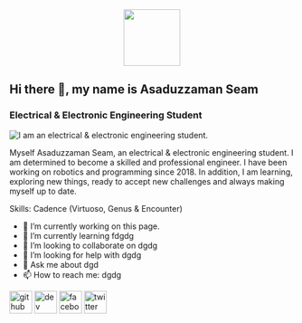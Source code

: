 <div id="header" align="center">
  <img src="https://media.giphy.com/media/M9gbBd9nbDrOTu1Mqx/giphy.gif" width="100"/>
</div>

## Hi there 👋, my name is Asaduzzaman Seam
### Electrical & Electronic Engineering Student
![I am an electrical & electronic engineering student.](https://photos.google.com/photo/AF1QipM6O8eDbK12JstGhyH1zj7J6m94NKXukAOjUtjo)

Myself  Asaduzzaman Seam, an electrical & electronic engineering student. I am determined  to  become  a  skilled  and  professional  engineer.  I have been working on robotics and  programming since  2018. In  addition, I am learning, exploring new things, ready to accept new  challenges  and  always  making myself up  to date.

Skills: Cadence (Virtuoso, Genus & Encounter)

- 🔭 I’m currently working on this page. 
- 🌱 I’m currently learning fdgdg 
- 👯 I’m looking to collaborate on dgdg 
- 🤔 I’m looking for help with dgdg 
- 💬 Ask me about dgd 
- 📫 How to reach me: dgdg 


[<img src='https://cdn.jsdelivr.net/npm/simple-icons@3.0.1/icons/github.svg' alt='github' height='40'>](https://github.com/dgdg)  [<img src='https://cdn.jsdelivr.net/npm/simple-icons@3.0.1/icons/hashnode.svg' alt='dev' height='40'>](dgdg)  [<img src='https://cdn.jsdelivr.net/npm/simple-icons@3.0.1/icons/facebook.svg' alt='facebook' height='40'>](https://www.facebook.com/dgdg)  [<img src='https://cdn.jsdelivr.net/npm/simple-icons@3.0.1/icons/twitter.svg' alt='twitter' height='40'>](https://twitter.com/dgdg)  



